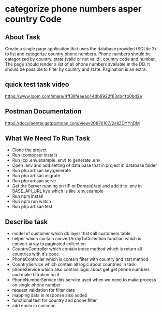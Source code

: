 <p align="center">
<h1>categorize phone numbers asper country Code </h1>
</p>

## About Task

Create a single page application that uses the database provided (SQLite 3) to list and
categorize country phone numbers.
Phone numbers should be categorized by country, state (valid or not valid), country code and
number.
The page should render a list of all phone numbers available in the DB. It should be possible to
filter by country and state. Pagination is an extra.

## quick test task video

https://www.loom.com/share/4ff39feaeac44db9922f83db4fb0bd2a

## Postman Documentation 

https://documenter.getpostman.com/view/20870167/2s8ZDYYhDM

## What We Need To Run Task 
- Clone the project 
- Run (composer install) 
- Run  (cp .env.example .env)  to generate .env
- Open .env and add setting of data base that in project in database folder 
- Run php artisan key:generate
- Run php artisan migrate
- Run php artisan serve
- Get the Server running on (IP or Domain)/api and add it to .env in BASE_API_URL kye which is like .env.example
- Run npm install
- Run npm run watch
- Run php artisan test

## Describe task 
- model of customer which db layer that call customers table 
- helper which contain convertArrayToCollection function which is convert array to paginated collection 
- CountryController which contain index method which is return all countries with it's code 
- PhoneController which is contain filter with country and stat  method 
- CountryService which contain all logic about countries in task
- phoneService which also contain logic about get get phone numbers and make filtration on it 
- PhoneNumberService this service used when we need to make process on single phone number
- request validation for filter data 
- mapping data in response also added 
- functional test for country and phone filter
- add enum in common
